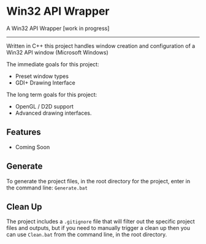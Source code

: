 # Win32 API Wrapper

A Win32 API Wrapper [work in progress]

<hr />

Written in C++ this project handles window creation and configuration of a Win32 API window (Microsoft Windows)

The immediate goals for this project:

-   Preset window types
-   GDI+ Drawing Interface

The long term goals for this project:

-   OpenGL / D2D support
-   Advanced drawing interfaces.

## Features

-   Coming Soon

## Generate

To generate the project files, in the root directory for the project, enter in the command line: `Generate.bat`

## Clean Up

The project includes a `.gitignore` file that will filter out the specific project files and outputs, but if you need to manually trigger a clean up then you can use `Clean.bat` from the command line, in the root directory.

